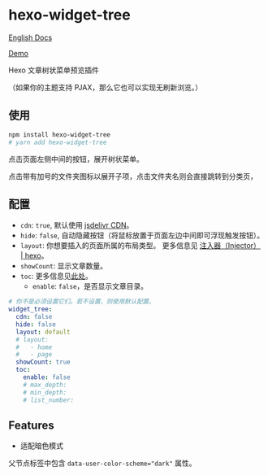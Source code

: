 # hexo-widget-tree

[English Docs](./README.md)

[Demo](https://www.yunyoujun.cn/yun/widget-tree.html)

Hexo 文章树状菜单预览插件

（如果你的主题支持 PJAX，那么它也可以实现无刷新浏览。）

## 使用

```sh
npm install hexo-widget-tree
# yarn add hexo-widget-tree
```

点击页面左侧中间的按钮，展开树状菜单。

点击带有加号的文件夹图标以展开子项，点击文件夹名则会直接跳转到分类页，

## 配置

- `cdn`: `true`, 默认使用 [jsdelivr CDN](https://cdn.jsdelivr.net/npm/hexo-widget-tree)。
- `hide`: `false`, 自动隐藏按钮（将鼠标放置于页面左边中间即可浮现触发按钮）。
- `layout`: 你想要插入的页面所属的布局类型。 更多信息见 [注入器（Injector） | hexo](https://hexo.io/zh-cn/api/injector.html#to-lt-string-gt)。
- `showCount`: 显示文章数量。
- `toc`: 更多信息见[此处](https://hexo.io/zh-cn/docs/helpers#toc)。
  - `enable`: `false`，是否显示文章目录。

```yaml
# 你不是必须设置它们。若不设置，则使用默认配置。
widget_tree:
  cdn: false
  hide: false
  layout: default
  # layout:
  #   - home
  #   - page
  showCount: true
  toc:
    enable: false
    # max_depth:
    # min_depth:
    # list_number:
```

## Features

- 适配暗色模式

父节点标签中包含 `data-user-color-scheme="dark"` 属性。
